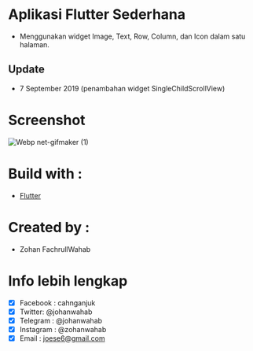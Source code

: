 # Aplikasi Flutter Sederhana
- Menggunakan widget Image, Text, Row, Column, dan Icon dalam satu halaman.

## Update 
- 7 September 2019 (penambahan widget SingleChildScrollView)

# Screenshot
![Webp net-gifmaker (1)](https://user-images.githubusercontent.com/41458819/64474209-340ecf80-d19c-11e9-9a6e-b2981125c79a.gif)

# Build with :
- [Flutter](https://flutter.dev/)

# Created by :
- Zohan FachrullWahab

# Info lebih lengkap
- [x] Facebook : cahnganjuk
- [x] Twitter: @johanwahab
- [x] Telegram : @johanwahab
- [x] Instagram : @zohanwahab
- [x] Email : joese6@gmail.com
